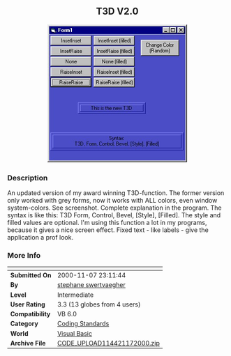 ﻿<div align="center">

## T3D V2\.0

<img src="PIC20001171726114123.jpg">
</div>

### Description

An updated version of my award winning T3D-function. The former version only worked with grey forms, now it works with ALL colors, even window system-colors. See screenshot. Complete explanation in the program. The syntax is like this: T3D Form, Control, Bevel, [Style], [Filled]. The style and filled values are optional. I'm using this function a lot in my programs, because it gives a nice screen effect. Fixed text - like labels - give the application a prof look.
 
### More Info
 


<span>             |<span>
---                |---
**Submitted On**   |2000-11-07 23:11:44
**By**             |[stephane swertvaegher](https://github.com/Planet-Source-Code/PSCIndex/blob/master/ByAuthor/stephane-swertvaegher.md)
**Level**          |Intermediate
**User Rating**    |3.3 (13 globes from 4 users)
**Compatibility**  |VB 6\.0
**Category**       |[Coding Standards](https://github.com/Planet-Source-Code/PSCIndex/blob/master/ByCategory/coding-standards__1-43.md)
**World**          |[Visual Basic](https://github.com/Planet-Source-Code/PSCIndex/blob/master/ByWorld/visual-basic.md)
**Archive File**   |[CODE\_UPLOAD114421172000\.zip](https://github.com/Planet-Source-Code/stephane-swertvaegher-t3d-v2-0__1-12615/archive/master.zip)








